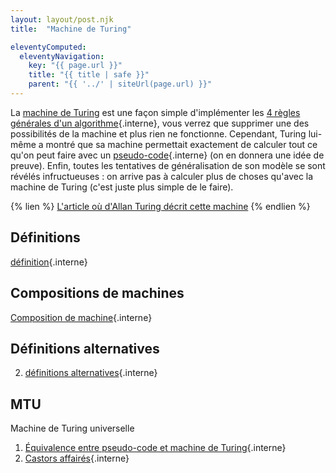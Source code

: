 ```yaml
---
layout: layout/post.njk 
title:  "Machine de Turing"

eleventyComputed:
  eleventyNavigation:
    key: "{{ page.url }}"
    title: "{{ title | safe }}"
    parent: "{{ '../' | siteUrl(page.url) }}"
---
```


La [machine de Turing](https://fr.wikipedia.org/wiki/Machine_de_Turing) est une façon simple d'implémenter les [4 règles générales d'un algorithme](../../définition#règles-générales){.interne}, vous verrez que supprimer une des possibilités de la machine et plus rien ne fonctionne.
Cependant,  Turing lui-même a montré que sa machine permettait exactement de calculer tout ce qu'on peut faire avec un [pseudo-code](../pseudo-code){.interne} (on en donnera une idée de preuve).
Enfin, toutes les tentatives de généralisation de son modèle se sont révélés infructueuses : on arrive pas à calculer plus de choses qu'avec la machine de Turing (c'est juste plus simple de le faire).

{% lien %}
[L'article où d'Allan Turing décrit cette machine](https://www.espace-turing.fr/IMG/pdf/turing_paper_1936.pdf)
{% endlien %}

## Définitions

[définition](./définition){.interne}

## Compositions de machines

[Composition de machine](./composition){.interne}

## Définitions alternatives

2. [définitions alternatives](./définitions-alternatives){.interne}

## MTU

Machine de Turing universelle

1. [Équivalence entre pseudo-code et machine de Turing](./pseudo-code){.interne}
2. [Castors affairés](./castors-affairés){.interne}
